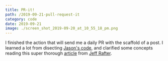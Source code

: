 ```yaml
---
title: PR-it!
path: /2019-09-21-pull-request-it
category: code
date: 2019-09-21
image: ./screen_shot_2019-09-20_at_10_55_18_pm.png
---
```


I finished the action that will send me a daily PR with the scaffold of a post. I learned a lot from disecting [Jason's code](https://github.com/jasonEtco), and clarified some concepts reading this super thorough [article](https://jeffrafter.com/working-with-github-actions/) from [Jeff Rafter](https://twitter.com/jeffrafter).
